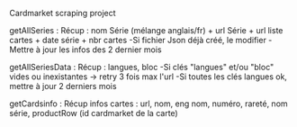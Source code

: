 Cardmarket scraping project

getAllSeries :
Récup : nom Série (mélange anglais/fr) + url Série + url liste cartes + date série + nbr cartes
-Si fichier Json déjà créé, le modifier
-Mettre à jour les infos des 2 dernier mois

getAllSeriesData :
Récup : langues, bloc
-Si clés "langues" et/ou "bloc" vides ou inexistantes -> retry 3 fois max l'url
-Si toutes les clés langues ok, mettre à jour 2 derniers mois

getCardsinfo :
Récup infos cartes : url, nom, eng nom, numéro, rareté, nom série, productRow (id cardmarket de la carte)
